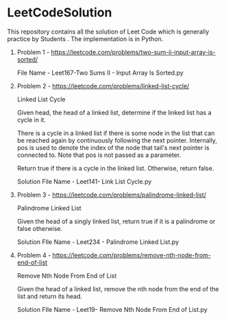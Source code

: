 # LeetCodeSolution
This repository contains all the solution of Leet Code which is generally practice by Students . The implementation is in Python.
1. Problem 1 - https://leetcode.com/problems/two-sum-ii-input-array-is-sorted/

   File Name - Leet167-Two Sums II - Input Array Is Sorted.py 

2. Problem 2 - https://leetcode.com/problems/linked-list-cycle/
 
   Linked List Cycle

   Given head, the head of a linked list, determine if the linked list has a cycle in it.

   There is a cycle in a linked list if there is some node in the list that can be reached again by       continuously following the next pointer. Internally, pos is used to denote the index of the node that    tail's next pointer is connected to. Note that pos is not passed as a parameter.

   Return true if there is a cycle in the linked list. Otherwise, return false.

    Solution File Name - Leet141- Link List Cycle.py
 
 3. Problem 3 - https://leetcode.com/problems/palindrome-linked-list/

    Palindrome Linked List

    Given the head of a singly linked list, return true if it is a palindrome or false otherwise.
    
    Solution FIle Name - Leet234 - Palindrome Linked List.py

4. Problem 4 - https://leetcode.com/problems/remove-nth-node-from-end-of-list

    Remove Nth Node From End of List

    Given the head of a linked list, remove the nth node from the end of the list and return its head.
    
    Solution FIle Name - Leet19- Remove Nth Node From End of List.py
